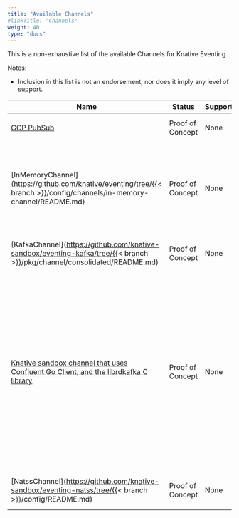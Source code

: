 ```yaml
---
title: "Available Channels"
#linkTitle: "Channels"
weight: 40
type: "docs"
---
```


<!--
This is a generated file and should not be changed manually. All changes should follow the
procedure:

1. Update the information in [`channels.yaml`](channels.yaml).

2. Run the generator tool:
    ```shell
    go run eventing/channels/generator/main.go
    ```
-->

This is a non-exhaustive list of the available Channels for Knative Eventing.

Notes:

* Inclusion in this list is not an endorsement, nor does it imply any level of
  support.

Name | Status | Support | Description
--- | --- | --- | ---
[GCP PubSub](https://github.com/google/knative-gcp) | Proof of Concept | None | Channels are backed by [GCP PubSub](https://cloud.google.com/pubsub/).
[InMemoryChannel](https://github.com/knative/eventing/tree/{{< branch >}}/config/channels/in-memory-channel/README.md) | Proof of Concept | None | In-memory channels are a best effort Channel. They should NOT be used in Production. They are useful for development.
[KafkaChannel](https://github.com/knative-sandbox/eventing-kafka/tree/{{< branch >}}/pkg/channel/consolidated/README.md) | Proof of Concept | None | Channels are backed by [Apache Kafka](http://kafka.apache.org/) topics.
[Knative sandbox channel that uses Confluent Go Client, and the librdkafka C library](https://github.com/knative-sandbox/eventing-kafka) | Proof of Concept | None | Kafka Channel implementation, contributed by SAP's Kyma project, is a Knative Eventing implementation of a Kafka backed channel which provides advanced functionality and production grade qualities as an alternative to what the eventing-contrib/kafka implementation offers.
[NatssChannel](https://github.com/knative-sandbox/eventing-natss/tree/{{< branch >}}/config/README.md) | Proof of Concept | None | Channels are backed by [NATS Streaming](https://github.com/nats-io/nats-streaming-server#configuring).


